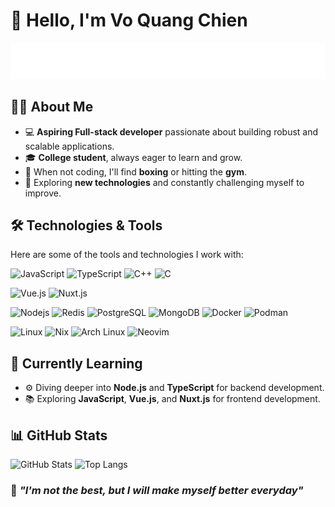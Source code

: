 # 👋 Hello, I'm Vo Quang Chien

![Typing Animation](./typing-text.svg)

## 👨‍💻 About Me

- 💻 **Aspiring Full-stack developer** passionate about building robust and scalable applications.
- 🎓 **College student**, always eager to learn and grow.
- 🥊 When not coding, I'll find **boxing** or hitting the **gym**.
- 🌱 Exploring **new technologies** and constantly challenging myself to improve.

## 🛠️ Technologies & Tools

Here are some of the tools and technologies I work with:

![JavaScript](https://img.shields.io/badge/JavaScript-F7DF1E?style=for-the-badge&logo=javascript&logoColor=black)
![TypeScript](https://img.shields.io/badge/TypeScript-3178C6?style=for-the-badge&logo=typescript&logoColor=black)
![C++](https://img.shields.io/badge/C++-00599C?style=for-the-badge&logo=cplusplus&logoColor=black)
![C](https://img.shields.io/badge/C-A8B9CC?style=for-the-badge&logo=c&logoColor=black)

![Vue.js](https://img.shields.io/badge/Vue.js-4FC08D?style=for-the-badge&logo=vue.js&logoColor=black)
![Nuxt.js](https://img.shields.io/badge/Nuxt-00C58E?style=for-the-badge&logo=nuxt.js&logoColor=black)

![Nodejs](https://img.shields.io/badge/Node.js-5FA04E?style=for-the-badge&logo=nodedotjs&logoColor=black)
![Redis](https://img.shields.io/badge/Redis-DC382D?style=for-the-badge&logo=redis&logoColor=black)
![PostgreSQL](https://img.shields.io/badge/PostgreSQL-4169E1?style=for-the-badge&logo=postgresql&logoColor=black)
![MongoDB](https://img.shields.io/badge/MongoDB-47A248?style=for-the-badge&logo=mongodb&logoColor=black)
![Docker](https://img.shields.io/badge/Docker-2496ED?style=for-the-badge&logo=docker&logoColor=black)
![Podman](https://img.shields.io/badge/Podman-892CA0?style=for-the-badge&logo=podman&logoColor=black)

![Linux](https://img.shields.io/badge/Linux-FCC624?style=for-the-badge&logo=linux&logoColor=black)
![Nix](https://img.shields.io/badge/Nix-5277C3?style=for-the-badge&logo=nixos&logoColor=black)
![Arch Linux](https://img.shields.io/badge/Arch_Linux-1793D1?style=for-the-badge&logo=archlinux&logoColor=black)
![Neovim](https://img.shields.io/badge/Neovim-57A143?style=for-the-badge&logo=neovim&logoColor=black)

## 📖 Currently Learning

- ⚙️ Diving deeper into **Node.js** and **TypeScript** for backend development.
- 📚 Exploring **JavaScript**, **Vue.js**, and **Nuxt.js** for frontend development.

## 📊 GitHub Stats

![GitHub Stats](https://github-readme-stats.vercel.app/api?username=2giosangmitom&show_icons=true&theme=radical&hide_border=true)
![Top Langs](https://github-readme-stats.vercel.app/api/top-langs/?username=2giosangmitom&layout=compact&langs_count=10&theme=radical&hide_border=true)

### 🌟 _"I'm not the best, but I will make myself better everyday"_
